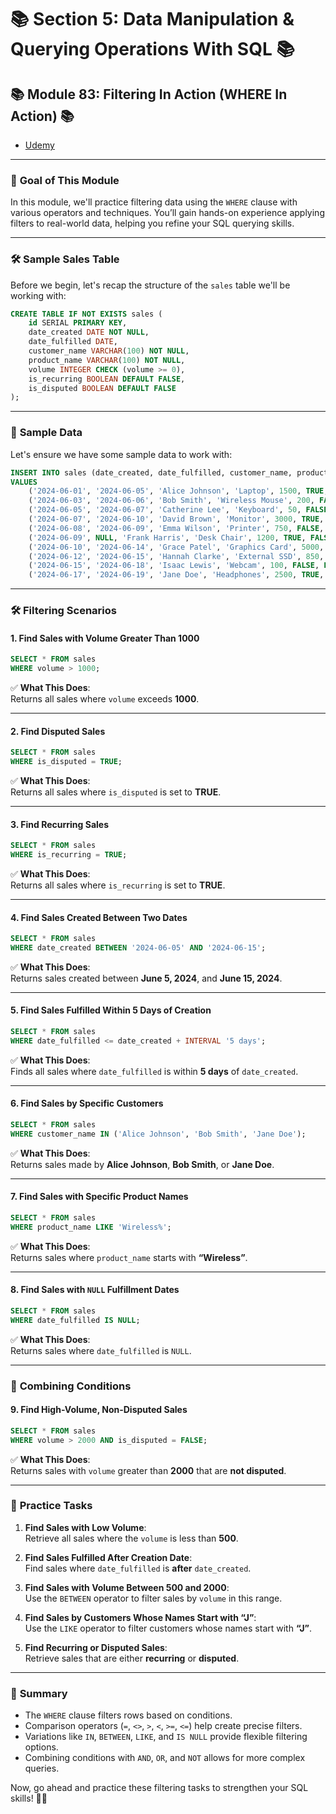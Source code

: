 # 📚 **Section 5: Data Manipulation & Querying Operations With SQL** 📚

## 📚 **Module 83: Filtering In Action (WHERE In Action)** 📚

- [Udemy](https://www.udemy.com/course/sql-the-complete-developers-guide-mysql-postgresql/learn/lecture/28701338#overview)

---

### 🚀 **Goal of This Module**

In this module, we'll practice filtering data using the `WHERE` clause with various operators and techniques. You’ll gain hands-on experience applying filters to real-world data, helping you refine your SQL querying skills.

---

### 🛠️ **Sample Sales Table**

Before we begin, let's recap the structure of the `sales` table we'll be working with:

```sql
CREATE TABLE IF NOT EXISTS sales (
    id SERIAL PRIMARY KEY,
    date_created DATE NOT NULL,
    date_fulfilled DATE,
    customer_name VARCHAR(100) NOT NULL,
    product_name VARCHAR(100) NOT NULL,
    volume INTEGER CHECK (volume >= 0),
    is_recurring BOOLEAN DEFAULT FALSE,
    is_disputed BOOLEAN DEFAULT FALSE
);
```

---

### 📝 **Sample Data**

Let's ensure we have some sample data to work with:

```sql
INSERT INTO sales (date_created, date_fulfilled, customer_name, product_name, volume, is_recurring, is_disputed)
VALUES
    ('2024-06-01', '2024-06-05', 'Alice Johnson', 'Laptop', 1500, TRUE, FALSE),
    ('2024-06-03', '2024-06-06', 'Bob Smith', 'Wireless Mouse', 200, FALSE, FALSE),
    ('2024-06-05', '2024-06-07', 'Catherine Lee', 'Keyboard', 50, FALSE, TRUE),
    ('2024-06-07', '2024-06-10', 'David Brown', 'Monitor', 3000, TRUE, TRUE),
    ('2024-06-08', '2024-06-09', 'Emma Wilson', 'Printer', 750, FALSE, FALSE),
    ('2024-06-09', NULL, 'Frank Harris', 'Desk Chair', 1200, TRUE, FALSE),
    ('2024-06-10', '2024-06-14', 'Grace Patel', 'Graphics Card', 5000, FALSE, TRUE),
    ('2024-06-12', '2024-06-15', 'Hannah Clarke', 'External SSD', 850, FALSE, FALSE),
    ('2024-06-15', '2024-06-18', 'Isaac Lewis', 'Webcam', 100, FALSE, FALSE),
    ('2024-06-17', '2024-06-19', 'Jane Doe', 'Headphones', 2500, TRUE, FALSE);
```

---

### 🛠️ **Filtering Scenarios**

#### 1. **Find Sales with Volume Greater Than 1000**

```sql
SELECT * FROM sales
WHERE volume > 1000;
```

✅ **What This Does**:  
Returns all sales where `volume` exceeds **1000**.

---

#### 2. **Find Disputed Sales**

```sql
SELECT * FROM sales
WHERE is_disputed = TRUE;
```

✅ **What This Does**:  
Returns all sales where `is_disputed` is set to **TRUE**.

---

#### 3. **Find Recurring Sales**

```sql
SELECT * FROM sales
WHERE is_recurring = TRUE;
```

✅ **What This Does**:  
Returns all sales where `is_recurring` is set to **TRUE**.

---

#### 4. **Find Sales Created Between Two Dates**

```sql
SELECT * FROM sales
WHERE date_created BETWEEN '2024-06-05' AND '2024-06-15';
```

✅ **What This Does**:  
Returns sales created between **June 5, 2024**, and **June 15, 2024**.

---

#### 5. **Find Sales Fulfilled Within 5 Days of Creation**

```sql
SELECT * FROM sales
WHERE date_fulfilled <= date_created + INTERVAL '5 days';
```

✅ **What This Does**:  
Finds all sales where `date_fulfilled` is within **5 days** of `date_created`.

---

#### 6. **Find Sales by Specific Customers**

```sql
SELECT * FROM sales
WHERE customer_name IN ('Alice Johnson', 'Bob Smith', 'Jane Doe');
```

✅ **What This Does**:  
Returns sales made by **Alice Johnson**, **Bob Smith**, or **Jane Doe**.

---

#### 7. **Find Sales with Specific Product Names**

```sql
SELECT * FROM sales
WHERE product_name LIKE 'Wireless%';
```

✅ **What This Does**:  
Returns sales where `product_name` starts with **“Wireless”**.

---

#### 8. **Find Sales with `NULL` Fulfillment Dates**

```sql
SELECT * FROM sales
WHERE date_fulfilled IS NULL;
```

✅ **What This Does**:  
Returns sales where `date_fulfilled` is `NULL`.

---

### 🔄 **Combining Conditions**

#### 9. **Find High-Volume, Non-Disputed Sales**

```sql
SELECT * FROM sales
WHERE volume > 2000 AND is_disputed = FALSE;
```

✅ **What This Does**:  
Returns sales with `volume` greater than **2000** that are **not disputed**.

---

### 📝 **Practice Tasks**

1. **Find Sales with Low Volume**:  
   Retrieve all sales where the `volume` is less than **500**.

2. **Find Sales Fulfilled After Creation Date**:  
   Find sales where `date_fulfilled` is **after** `date_created`.

3. **Find Sales with Volume Between 500 and 2000**:  
   Use the `BETWEEN` operator to filter sales by `volume` in this range.

4. **Find Sales by Customers Whose Names Start with “J”**:  
   Use the `LIKE` operator to filter customers whose names start with **“J”**.

5. **Find Recurring or Disputed Sales**:  
   Retrieve sales that are either **recurring** or **disputed**.

---

### 🌟 **Summary**

- The `WHERE` clause filters rows based on conditions.
- Comparison operators (`=`, `<>`, `>`, `<`, `>=`, `<=`) help create precise filters.
- Variations like `IN`, `BETWEEN`, `LIKE`, and `IS NULL` provide flexible filtering options.
- Combining conditions with `AND`, `OR`, and `NOT` allows for more complex queries.

Now, go ahead and practice these filtering tasks to strengthen your SQL skills! 🚀😊
